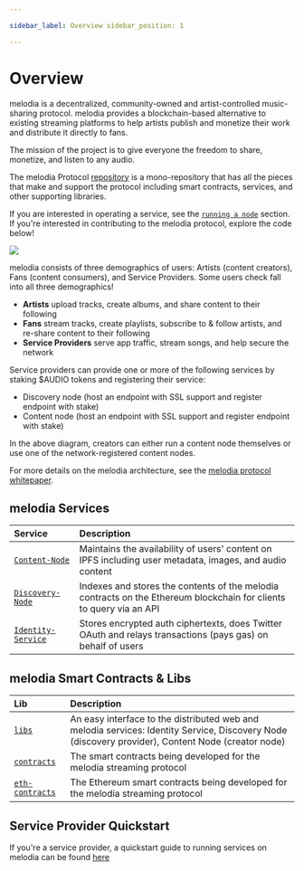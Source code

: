 ```yaml
---

sidebar_label: Overview sidebar_position: 1

---
```


# Overview

melodia is a decentralized, community-owned and artist-controlled music-sharing protocol. melodia provides a blockchain-based alternative to existing streaming platforms to help artists publish and monetize their work and distribute it directly to fans.

The mission of the project is to give everyone the freedom to share, monetize, and listen to any audio.

The melodia Protocol [repository](https://github.com/melodiaProject/melodia-protocol) is a mono-repository that has all the pieces that make and support the protocol including smart contracts, services, and other supporting libraries.

If you are interested in operating a service, see the [`running a node`](../token/running-a-node/introduction.md) section. If you're interested in contributing to the melodia protocol, explore the code below!

![](/img/architecture.png)

melodia consists of three demographics of users: Artists (content creators), Fans (content consumers), and Service Providers. Some users check fall into all three demographics!

- **Artists** upload tracks, create albums, and share content to their following
- **Fans** stream tracks, create playlists, subscribe to & follow artists, and re-share content to their following
- **Service Providers** serve app traffic, stream songs, and help secure the network

Service providers can provide one or more of the following services by staking $AUDIO tokens and registering their service:

- Discovery node \(host an endpoint with SSL support and register endpoint with stake\)
- Content node \(host an endpoint with SSL support and register endpoint with stake\)

In the above diagram, creators can either run a content node themselves or use one of the network-registered content nodes.

For more details on the melodia architecture, see the [melodia protocol whitepaper](whitepaper.md).

## melodia Services

| Service                                                                                               | Description                                                                                                         |
| :---------------------------------------------------------------------------------------------------- | :------------------------------------------------------------------------------------------------------------------ |
| [`Content-Node`](https://github.com/melodiaProject/melodia-protocol/tree/master/creator-node)         | Maintains the availability of users' content on IPFS including user metadata, images, and audio content             |
| [`Discovery-Node`](https://github.com/melodiaProject/melodia-protocol/tree/master/discovery-provider) | Indexes and stores the contents of the melodia contracts on the Ethereum blockchain for clients to query via an API |
| [`Identity-Service`](https://github.com/melodiaProject/melodia-protocol/tree/master/identity-service) | Stores encrypted auth ciphertexts, does Twitter OAuth and relays transactions (pays gas) on behalf of users         |

## melodia Smart Contracts & Libs

| Lib                                                                                             | Description                                                                                                                                           |
| :---------------------------------------------------------------------------------------------- | :---------------------------------------------------------------------------------------------------------------------------------------------------- |
| [`libs`](https://github.com/melodiaProject/melodia-protocol/tree/master/libs)                   | An easy interface to the distributed web and melodia services: Identity Service, Discovery Node \(discovery provider\), Content Node \(creator node\) |
| [`contracts`](https://github.com/melodiaProject/melodia-protocol/tree/master/contracts)         | The smart contracts being developed for the melodia streaming protocol                                                                                |
| [`eth-contracts`](https://github.com/melodiaProject/melodia-protocol/tree/master/eth-contracts) | The Ethereum smart contracts being developed for the melodia streaming protocol                                                                       |

## Service Provider Quickstart

If you're a service provider, a quickstart guide to running services on melodia can be found [here](../token/running-a-node/introduction.md)
